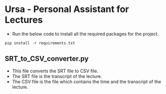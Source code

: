 # Ursa - Personal Assistant for Lectures


- Run the below code to install all the required packages for the project.
```python
pip install -r requirements.txt
```

## SRT_to_CSV_converter.py
- This file converts the SRT file to CSV file.
- The SRT file is the transcript of the lecture.
- The CSV file is the file which contains the time and the transcript of the lecture.